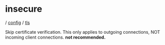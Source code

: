 # insecure

/ [config](/reference/config/index.md) / [tls](/reference/config/config/tls/index.md) 

Skip certificate verification. This only applies to outgoing connections, NOT incoming client connections. **not recommended.**

